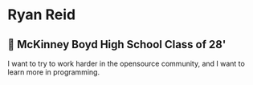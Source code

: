 # Ryan Reid
## 🐴 McKinney Boyd High School Class of 28'
I want to try to work harder in the opensource community, and I want to learn more in programming.
